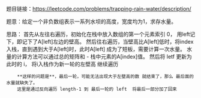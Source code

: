 题目链接：https://leetcode.com/problems/trapping-rain-water/description/

题意：给定一个非负数组表示一系列水坝的高度，宽度均为1，求存水量。

思路：
        首先从左往右遍历，初始化在栈中放入数组的第一个元素索引 0， 用left记下，即记下了A[left]左边的壁高。
        然后往右遍历，当壁高比A[left]低时，将index入栈，直到遇到大于A[left]时，此时A[left] 成为了短板，需要计算一次水量。
        水量的计算方法可以通过总的矩阵和 - 栈中元素的A[index]值。
        然后将 letf 更新为 此时的 i， 将i入栈作为新一轮的左壁高 继续遍历

        **这样的问题是**，最后一轮，可能无法出现大于左壁高的数 就结束了，那么 最后面的水量就缺失了。
        这里是通过反向遍历 length-1 到 最后一轮的 left  将最后一部分加了回来
